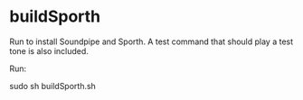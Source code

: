 # buildSporth

Run to install Soundpipe and Sporth. A test command that should play a test tone is also included.

Run:

sudo sh buildSporth.sh
